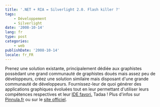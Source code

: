 ```yaml
---
title: '.NET + RIA = Silverlight 2.0. Flash killer ?'
tags:
    - Développement
    - Silverlight
date: '2008-10-14'
lang: fr
type: post
categories:
    - web
publishDate: '2008-10-14'
locale: fr_FR
---
```


Prenez une solution existante, principalement dédiée aux graphistes possèdant une grand communauté de graphistes doués mais assez peu de développeurs, créez une solution similaire mais disposant d'une grande communauté de développeurs. Fournissez-leur de quoi générer des applications graphiques évoluées tout en leur permettant d'utiliser leurs compétences respectives et leur [IDE favori.](http://www.visualstudio.com/products/visual-studio-express-vs) Tadaa&nbsp;! Plus d'infos sur [Pinnula.fr](http://www.pinnula.fr/news/02052-silverlight-2-disponible-en-version-finale/fr/) ou sur le [site officiel](http://www.microsoft.com/silverlight/).